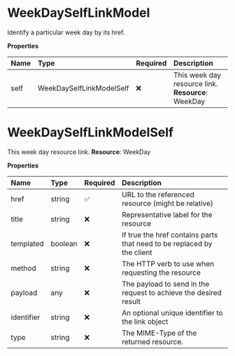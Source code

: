 # WeekDaySelfLinkModel

Identify a particular week day by its href.

**Properties**

| Name | Type                     | Required | Description                                        |
| :--- | :----------------------- | :------- | :------------------------------------------------- |
| self | WeekDaySelfLinkModelSelf | ❌       | This week day resource link. **Resource**: WeekDay |

# WeekDaySelfLinkModelSelf

This week day resource link. **Resource**: WeekDay

**Properties**

| Name       | Type    | Required | Description                                                            |
| :--------- | :------ | :------- | :--------------------------------------------------------------------- |
| href       | string  | ✅       | URL to the referenced resource (might be relative)                     |
| title      | string  | ❌       | Representative label for the resource                                  |
| templated  | boolean | ❌       | If true the href contains parts that need to be replaced by the client |
| method     | string  | ❌       | The HTTP verb to use when requesting the resource                      |
| payload    | any     | ❌       | The payload to send in the request to achieve the desired result       |
| identifier | string  | ❌       | An optional unique identifier to the link object                       |
| type       | string  | ❌       | The MIME-Type of the returned resource.                                |

<!-- This file was generated by liblab | https://liblab.com/ -->
